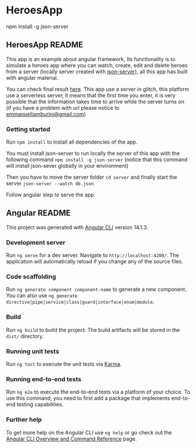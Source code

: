 # HeroesApp

npm install -g json-server

## HeroesApp README

This app is an example about angular framework, Its functionality is to simulate a heroes app where you can watch, create, edit and delete heroes from a server (locally server created with [json-server](https://www.npmjs.com/package/json-server)), all this app has built with angular material.

You can check final result [here](https://jade-peony-8d3e8c.netlify.app/). This app use a server in glitch, this platform use a serverless server, it means that the first time you enter, it is very possible that the information takes time to arrive while the server turns on (if you have a problem with url please notice to emmanueltamburini@gmail.com)

### Getting started

Run `npm install` to install all dependencies of the app.

You must install json-server to run locally the server of this app with the following command `npm install -g json-server` (notice that this command will install json-sever globally in your environment)

Then you have to move the server folder `cd server` and finally start the server `json-server --watch db.json`

Follow angular step to serve the app.

## Angular README

This project was generated with [Angular CLI](https://github.com/angular/angular-cli) version 14.1.3.

### Development server

Run `ng serve` for a dev server. Navigate to `http://localhost:4200/`. The application will automatically reload if you change any of the source files.

### Code scaffolding

Run `ng generate component component-name` to generate a new component. You can also use `ng generate directive|pipe|service|class|guard|interface|enum|module`.

### Build

Run `ng build` to build the project. The build artifacts will be stored in the `dist/` directory.

### Running unit tests

Run `ng test` to execute the unit tests via [Karma](https://karma-runner.github.io).

### Running end-to-end tests

Run `ng e2e` to execute the end-to-end tests via a platform of your choice. To use this command, you need to first add a package that implements end-to-end testing capabilities.

### Further help

To get more help on the Angular CLI use `ng help` or go check out the [Angular CLI Overview and Command Reference](https://angular.io/cli) page.
